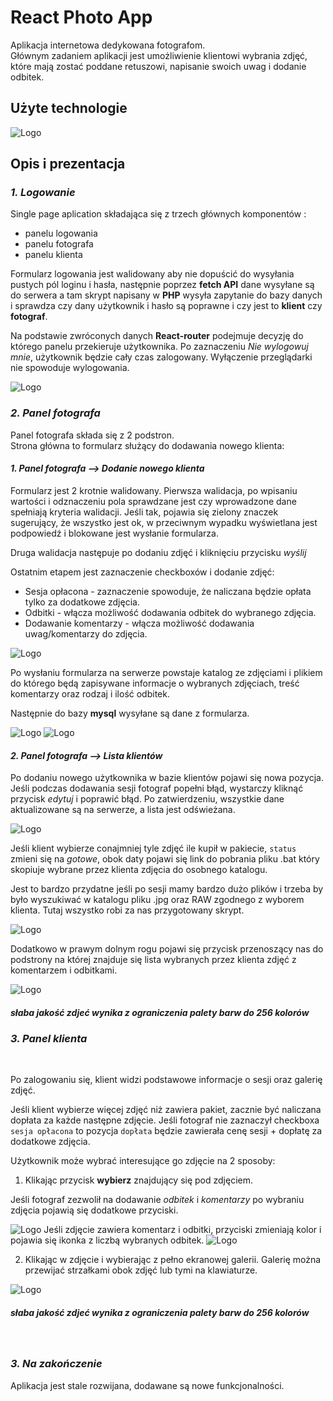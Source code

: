 # React Photo App

Aplikacja internetowa dedykowana fotografom. <br>
Głównym zadaniem aplikacji jest umożliwienie klientowi wybrania zdjęć, które mają zostać poddane retuszowi, napisanie swoich uwag i dodanie odbitek.

## Użyte technologie

<img alt="Logo" src="http://maciejf.pl/img/reactApp/tech60080.png" style="max-width:50%;">

## Opis i prezentacja

### **_1. Logowanie_**

Single page aplication składająca się z trzech głównych komponentów :

- panelu logowania
- panelu fotografa
- panelu klienta

Formularz logowania jest walidowany aby nie dopuścić do wysyłania pustych pól loginu i hasła, następnie poprzez **fetch API** dane wysyłane są do serwera a tam skrypt napisany w **PHP** wysyła zapytanie do bazy danych i sprawdza czy dany użytkownik i hasło są poprawne i czy jest to **klient** czy **fotograf**.

Na podstawie zwróconych danych **React-router** podejmuje decyzję do którego panelu przekieruje użytkownika.
Po zaznaczeniu _Nie wylogowuj mnie_, użytkownik będzie cały czas zalogowany. Wyłączenie przeglądarki nie spowoduje wylogowania.

<img alt="Logo" src="http://maciejf.pl/img/reactApp/gif/login.gif" style="max-width:100%;">

### **_2. Panel fotografa_**

Panel fotografa składa się z 2 podstron. <br>
Strona główna to formularz służący do dodawania nowego klienta:

#### _1. Panel fotografa --> Dodanie nowego klienta_

Formularz jest 2 krotnie walidowany.
Pierwsza walidacja, po wpisaniu wartości i odznaczeniu pola sprawdzane jest czy wprowadzone dane spełniają kryteria walidacji. Jeśli tak, pojawia się zielony znaczek sugerujący, że wszystko jest ok, w przeciwnym wypadku wyświetlana jest podpowiedź i blokowane jest wysłanie formularza.

Druga walidacja następuje po dodaniu zdjęć i kliknięciu przycisku *wyślij*

Ostatnim etapem jest zaznaczenie checkboxów i dodanie zdjęć:

- Sesja opłacona - zaznaczenie spowoduje, że naliczana będzie opłata tylko za dodatkowe zdjęcia.
- Odbitki - włącza możliwość dodawania odbitek do wybranego zdjęcia.
- Dodawanie komentarzy - włącza możliwość dodawania uwag/komentarzy do zdjęcia.

<img  alt="Logo" src="http://maciejf.pl/img/reactApp/gif/form.gif" style="max-width:100%;">
<br>

Po wysłaniu formularza na serwerze powstaje katalog ze zdjęciami i plikiem do którego będą zapisywane informacje o wybranych zdjęciach, treść komentarzy oraz rodzaj i ilość odbitek.

Następnie do bazy **mysql** wysyłane są dane z formularza.

<img alt="Logo" src="http://maciejf.pl/img/reactApp/katalog.jpg" style="max-width:100%;">
<img alt="Logo" src="http://maciejf.pl/img/reactApp/mysql2.jpg" style="max-width:100%;">

#### _2. Panel fotografa --> Lista klientów_

Po dodaniu nowego użytkownika w bazie klientów pojawi się nowa pozycja.
Jeśli podczas dodawania sesji fotograf popełni błąd, wystarczy kliknąć przycisk _edytuj_ i poprawić błąd.
Po zatwierdzeniu, wszystkie dane aktualizowane są na serwerze, a lista jest odświeżana.

<img  alt="Logo" src="http://maciejf.pl/img/reactApp/gif/lista-klientów.gif" style="max-width:100%;">

Jeśli klient wybierze conajmniej tyle zdjęć ile kupił w pakiecie, `status` zmieni się na _gotowe_, obok daty pojawi się link do pobrania pliku .bat który skopiuje wybrane przez klienta zdjęcia do osobnego katalogu.

Jest to bardzo przydatne jeśli po sesji mamy bardzo dużo plików i trzeba by było wyszukiwać w katalogu pliku .jpg oraz RAW zgodnego z wyborem klienta. Tutaj wszystko robi za nas przygotowany skrypt.

<img  alt="Logo" src="http://maciejf.pl/img/reactApp/gif/plik.gif" style="max-width:100%;">

Dodatkowo w prawym dolnym rogu pojawi się przycisk przenoszący nas do podstrony na której znajduje się lista wybranych przez klienta zdjęć z komentarzem i odbitkami.

<img  alt="Logo" src="http://maciejf.pl/img/reactApp/gif/lista.gif" style="max-width:100%;">

##### _słaba jakość zdjeć wynika z ograniczenia palety barw do 256 kolorów_

### **_3. Panel klienta_**
<br>

Po zalogowaniu się, klient widzi podstawowe informacje o sesji oraz galerię zdjęć.

Jeśli klient wybierze więcej zdjęć niż zawiera pakiet, zacznie być naliczana dopłata za każde następne zdjęcie.
Jeśli fotograf nie zaznaczył checkboxa `sesja opłacona` to pozycja `dopłata` będzie zawierała cenę sesji + dopłatę za dodatkowe zdjęcia.

Użytkownik może wybrać interesujące go zdjęcie na 2 sposoby:

1. Klikając przycisk **wybierz** znajdujący się pod zdjęciem.

Jeśli fotograf zezwolił na dodawanie _odbitek_ i _komentarzy_ po wybraniu zdjęcia pojawią się dodatkowe przyciski.
<br>

<img  alt="Logo"  src="http://maciejf.pl/img/reactApp/gif/button1.gif" >
Jeśli zdjęcie zawiera komentarz i odbitki, przyciski zmieniają kolor i pojawia się ikonka z liczbą wybranych odbitek.
<img  alt="Logo" src="http://maciejf.pl/img/reactApp/button1.jpg" >
<br>

2. Klikając w zdjęcie i wybierając z pełno ekranowej galerii.
   Galerię można przewijać  strzałkami obok zdjęć lub tymi na klawiaturze.

<img  alt="Logo" src="http://maciejf.pl/img/reactApp/gif/wybór_1.gif" style="max-width:100%;">

##### _słaba jakość zdjeć wynika z ograniczenia palety barw do 256 kolorów_

<br>

### **_3. Na zakończenie_**

Aplikacja jest stale rozwijana, dodawane są nowe funkcjonalności.
